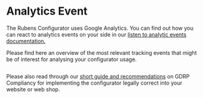 # Analytics Event

The Rubens Configurator uses Google Analytics. You can find out how you can react to analytics events on your side in our [listen to analytic events documentation.](../listen-to-events/analytic-events.md)

Please find here an overview of the most relevant tracking events that might be of interest for analysing your configurator usage.

<figure><img src="https://a.storyblok.com/f/56431/1698x896/2ee370fb9b/rubens-google-analytics-events-description-table.png/m/1200x0/filters:quality(90)" alt=""><figcaption></figcaption></figure>

Please also read through our [short guide and recommendations](https://www.roomle.com/en/documentation/rubens-google-analytics) on GDRP Compliancy for implementing the configurator legally correct into your website or web shop.
